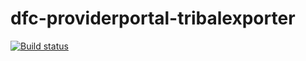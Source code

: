 # dfc-providerportal-tribalexporter

[![Build status](https://sfa-gov-uk.visualstudio.com/Digital%20First%20Careers/_apis/build/status/Find%20an%20Opportunity/dfc-providerportal-tribalexporter?branchName=main)](https://sfa-gov-uk.visualstudio.com/Digital%20First%20Careers/_build/results?buildId=245254&view=results)
